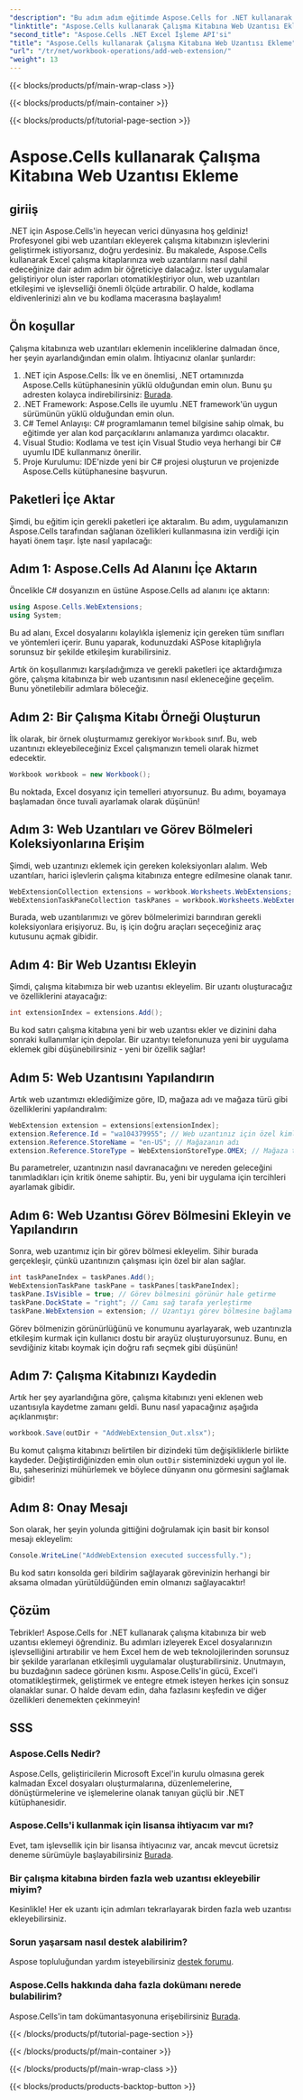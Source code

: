 ```yaml
---
"description": "Bu adım adım eğitimde Aspose.Cells for .NET kullanarak Excel çalışma kitaplarınıza web uzantıları eklemeyi öğrenin. Yeni işlevleri zahmetsizce açın."
"linktitle": "Aspose.Cells kullanarak Çalışma Kitabına Web Uzantısı Ekleme"
"second_title": "Aspose.Cells .NET Excel İşleme API'si"
"title": "Aspose.Cells kullanarak Çalışma Kitabına Web Uzantısı Ekleme"
"url": "/tr/net/workbook-operations/add-web-extension/"
"weight": 13
---
```


{{< blocks/products/pf/main-wrap-class >}}

{{< blocks/products/pf/main-container >}}

{{< blocks/products/pf/tutorial-page-section >}}

# Aspose.Cells kullanarak Çalışma Kitabına Web Uzantısı Ekleme

## giriiş
.NET için Aspose.Cells'in heyecan verici dünyasına hoş geldiniz! Profesyonel gibi web uzantıları ekleyerek çalışma kitabınızın işlevlerini geliştirmek istiyorsanız, doğru yerdesiniz. Bu makalede, Aspose.Cells kullanarak Excel çalışma kitaplarınıza web uzantılarını nasıl dahil edeceğinize dair adım adım bir öğreticiye dalacağız. İster uygulamalar geliştiriyor olun ister raporları otomatikleştiriyor olun, web uzantıları etkileşimi ve işlevselliği önemli ölçüde artırabilir. O halde, kodlama eldivenlerinizi alın ve bu kodlama macerasına başlayalım!
## Ön koşullar
Çalışma kitabınıza web uzantıları eklemenin inceliklerine dalmadan önce, her şeyin ayarlandığından emin olalım. İhtiyacınız olanlar şunlardır:
1. .NET için Aspose.Cells: İlk ve en önemlisi, .NET ortamınızda Aspose.Cells kütüphanesinin yüklü olduğundan emin olun. Bunu şu adresten kolayca indirebilirsiniz: [Burada](https://releases.aspose.com/cells/net/).
2. .NET Framework: Aspose.Cells ile uyumlu .NET framework'ün uygun sürümünün yüklü olduğundan emin olun.
3. C# Temel Anlayışı: C# programlamanın temel bilgisine sahip olmak, bu eğitimde yer alan kod parçacıklarını anlamanıza yardımcı olacaktır.
4. Visual Studio: Kodlama ve test için Visual Studio veya herhangi bir C# uyumlu IDE kullanmanız önerilir.
5. Proje Kurulumu: IDE'nizde yeni bir C# projesi oluşturun ve projenizde Aspose.Cells kütüphanesine başvurun.
## Paketleri İçe Aktar
Şimdi, bu eğitim için gerekli paketleri içe aktaralım. Bu adım, uygulamanızın Aspose.Cells tarafından sağlanan özellikleri kullanmasına izin verdiği için hayati önem taşır. İşte nasıl yapılacağı:
## Adım 1: Aspose.Cells Ad Alanını İçe Aktarın
Öncelikle C# dosyanızın en üstüne Aspose.Cells ad alanını içe aktarın:
```csharp
using Aspose.Cells.WebExtensions;
using System;
```
Bu ad alanı, Excel dosyalarını kolaylıkla işlemeniz için gereken tüm sınıfları ve yöntemleri içerir. Bunu yaparak, kodunuzdaki ASPose kitaplığıyla sorunsuz bir şekilde etkileşim kurabilirsiniz.

Artık ön koşullarımızı karşıladığımıza ve gerekli paketleri içe aktardığımıza göre, çalışma kitabınıza bir web uzantısının nasıl ekleneceğine geçelim. Bunu yönetilebilir adımlara böleceğiz.
## Adım 2: Bir Çalışma Kitabı Örneği Oluşturun
İlk olarak, bir örnek oluşturmamız gerekiyor `Workbook` sınıf. Bu, web uzantınızı ekleyebileceğiniz Excel çalışmanızın temeli olarak hizmet edecektir.
```csharp
Workbook workbook = new Workbook();
```
Bu noktada, Excel dosyanız için temelleri atıyorsunuz. Bu adımı, boyamaya başlamadan önce tuvali ayarlamak olarak düşünün!
## Adım 3: Web Uzantıları ve Görev Bölmeleri Koleksiyonlarına Erişim
Şimdi, web uzantınızı eklemek için gereken koleksiyonları alalım. Web uzantıları, harici işlevlerin çalışma kitabınıza entegre edilmesine olanak tanır.
```csharp
WebExtensionCollection extensions = workbook.Worksheets.WebExtensions;
WebExtensionTaskPaneCollection taskPanes = workbook.Worksheets.WebExtensionTaskPanes;
```
Burada, web uzantılarımızı ve görev bölmelerimizi barındıran gerekli koleksiyonlara erişiyoruz. Bu, iş için doğru araçları seçeceğiniz araç kutusunu açmak gibidir.
## Adım 4: Bir Web Uzantısı Ekleyin 
Şimdi, çalışma kitabımıza bir web uzantısı ekleyelim. Bir uzantı oluşturacağız ve özelliklerini atayacağız:
```csharp
int extensionIndex = extensions.Add();
```
Bu kod satırı çalışma kitabına yeni bir web uzantısı ekler ve dizinini daha sonraki kullanımlar için depolar. Bir uzantıyı telefonunuza yeni bir uygulama eklemek gibi düşünebilirsiniz - yeni bir özellik sağlar!
## Adım 5: Web Uzantısını Yapılandırın
Artık web uzantımızı eklediğimize göre, ID, mağaza adı ve mağaza türü gibi özelliklerini yapılandıralım:
```csharp
WebExtension extension = extensions[extensionIndex];
extension.Reference.Id = "wa104379955"; // Web uzantınız için özel kimlik
extension.Reference.StoreName = "en-US"; // Mağazanın adı
extension.Reference.StoreType = WebExtensionStoreType.OMEX; // Mağaza türü
```
Bu parametreler, uzantınızın nasıl davranacağını ve nereden geleceğini tanımladıkları için kritik öneme sahiptir. Bu, yeni bir uygulama için tercihleri ayarlamak gibidir.
## Adım 6: Web Uzantısı Görev Bölmesini Ekleyin ve Yapılandırın
Sonra, web uzantımız için bir görev bölmesi ekleyelim. Sihir burada gerçekleşir, çünkü uzantınızın çalışması için özel bir alan sağlar.
```csharp
int taskPaneIndex = taskPanes.Add();
WebExtensionTaskPane taskPane = taskPanes[taskPaneIndex];
taskPane.IsVisible = true; // Görev bölmesini görünür hale getirme
taskPane.DockState = "right"; // Camı sağ tarafa yerleştirme
taskPane.WebExtension = extension; // Uzantıyı görev bölmesine bağlama
```
Görev bölmenizin görünürlüğünü ve konumunu ayarlayarak, web uzantınızla etkileşim kurmak için kullanıcı dostu bir arayüz oluşturuyorsunuz. Bunu, en sevdiğiniz kitabı koymak için doğru rafı seçmek gibi düşünün!
## Adım 7: Çalışma Kitabınızı Kaydedin
Artık her şey ayarlandığına göre, çalışma kitabınızı yeni eklenen web uzantısıyla kaydetme zamanı geldi. Bunu nasıl yapacağınız aşağıda açıklanmıştır:
```csharp
workbook.Save(outDir + "AddWebExtension_Out.xlsx");
```
Bu komut çalışma kitabınızı belirtilen bir dizindeki tüm değişikliklerle birlikte kaydeder. Değiştirdiğinizden emin olun `outDir` sisteminizdeki uygun yol ile. Bu, şaheserinizi mühürlemek ve böylece dünyanın onu görmesini sağlamak gibidir!
## Adım 8: Onay Mesajı
Son olarak, her şeyin yolunda gittiğini doğrulamak için basit bir konsol mesajı ekleyelim:
```csharp
Console.WriteLine("AddWebExtension executed successfully.");
```
Bu kod satırı konsolda geri bildirim sağlayarak görevinizin herhangi bir aksama olmadan yürütüldüğünden emin olmanızı sağlayacaktır!
## Çözüm
Tebrikler! Aspose.Cells for .NET kullanarak çalışma kitabınıza bir web uzantısı eklemeyi öğrendiniz. Bu adımları izleyerek Excel dosyalarınızın işlevselliğini artırabilir ve hem Excel hem de web teknolojilerinden sorunsuz bir şekilde yararlanan etkileşimli uygulamalar oluşturabilirsiniz. Unutmayın, bu buzdağının sadece görünen kısmı. Aspose.Cells'in gücü, Excel'i otomatikleştirmek, geliştirmek ve entegre etmek isteyen herkes için sonsuz olanaklar sunar. O halde devam edin, daha fazlasını keşfedin ve diğer özellikleri denemekten çekinmeyin!
## SSS
### Aspose.Cells Nedir?
Aspose.Cells, geliştiricilerin Microsoft Excel'in kurulu olmasına gerek kalmadan Excel dosyaları oluşturmalarına, düzenlemelerine, dönüştürmelerine ve işlemelerine olanak tanıyan güçlü bir .NET kütüphanesidir.
### Aspose.Cells'i kullanmak için lisansa ihtiyacım var mı?
Evet, tam işlevsellik için bir lisansa ihtiyacınız var, ancak mevcut ücretsiz deneme sürümüyle başlayabilirsiniz [Burada](https://releases.aspose.com/).
### Bir çalışma kitabına birden fazla web uzantısı ekleyebilir miyim?
Kesinlikle! Her ek uzantı için adımları tekrarlayarak birden fazla web uzantısı ekleyebilirsiniz.
### Sorun yaşarsam nasıl destek alabilirim?
Aspose topluluğundan yardım isteyebilirsiniz [destek forumu](https://forum.aspose.com/c/cells/9).
### Aspose.Cells hakkında daha fazla dokümanı nerede bulabilirim?
Aspose.Cells'in tam dokümantasyonuna erişebilirsiniz [Burada](https://reference.aspose.com/cells/net/).


{{< /blocks/products/pf/tutorial-page-section >}}

{{< /blocks/products/pf/main-container >}}

{{< /blocks/products/pf/main-wrap-class >}}

{{< blocks/products/products-backtop-button >}}